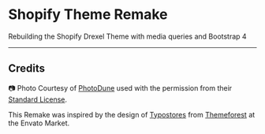 # Shopify Theme Remake

Rebuilding the Shopify Drexel Theme with media queries and Bootstrap 4

----
## Credits

:camera: Photo Courtesy of [PhotoDune](https://photodune.net/) used with the permission from their [Standard License](https://themeforest.net/licenses/standard).

This Remake was inspired by the design of [Typostores](https://themeforest.net/user/typostores) from [Themeforest](https://themeforest.net/item/fastest-drexel-minimal-responsive-shopify-shopify-theme-se/20587068) at the Envato Market.
